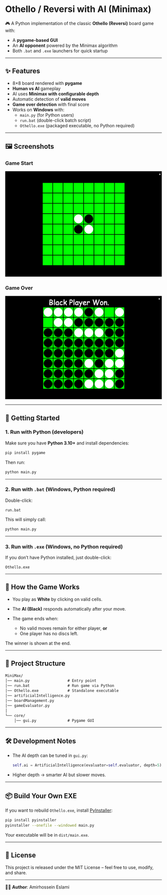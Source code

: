 # Othello / Reversi with AI (Minimax)

🎮 A Python implementation of the classic **Othello (Reversi)** board game with:
- A **pygame-based GUI**
- An **AI opponent** powered by the Minimax algorithm
- Both `.bat` and `.exe` launchers for quick startup

---

## ✨ Features
- 8×8 board rendered with **pygame**
- **Human vs AI** gameplay
- AI uses **Minimax with configurable depth**
- Automatic detection of **valid moves**
- **Game over detection** with final score
- Works on **Windows** with:
  - `main.py` (for Python users)
  - `run.bat` (double-click batch script)
  - `Othello.exe` (packaged executable, no Python required)

---

## 🖼️ Screenshots

### Game Start
![Board Start](images/board_start.png)

### Game Over
![Game Over](images/game_over.png)

---

## 🚀 Getting Started

### 1. Run with Python (developers)
Make sure you have **Python 3.10+** and install dependencies:

```bash
pip install pygame
````

Then run:

```bash
python main.py
```

---

### 2. Run with `.bat` (Windows, Python required)

Double-click:

```
run.bat
```

This will simply call:

```bat
python main.py
```

---

### 3. Run with `.exe` (Windows, no Python required)

If you don’t have Python installed, just double-click:

```
Othello.exe
```

---

## 🧠 How the Game Works

* You play as **White** by clicking on valid cells.
* The **AI (Black)** responds automatically after your move.
* The game ends when:

  * No valid moves remain for either player, **or**
  * One player has no discs left.

The winner is shown at the end.

---

## 📂 Project Structure

```
MiniMax/
│── main.py                 # Entry point
│── run.bat                 # Run game via Python
│── Othello.exe             # Standalone executable
│── artificialIntelligence.py
│── boardManagement.py
│── gameEvaluator.py
│
└── core/
    │── gui.py              # Pygame GUI
```

---

## 🛠️ Development Notes

* The AI depth can be tuned in `gui.py`:

  ```python
  self.ai = ArtificialIntelligence(evaluator=self.evaluator, depth=5)
  ```
* Higher depth → smarter AI but slower moves.

---

## 📦 Build Your Own EXE

If you want to rebuild `Othello.exe`, install [PyInstaller](https://www.pyinstaller.org/):

```bash
pip install pyinstaller
pyinstaller --onefile --windowed main.py
```

Your executable will be in `dist/main.exe`.

---

## 📜 License

This project is released under the MIT License – feel free to use, modify, and share.

---

👨‍💻 **Author**: Amirhossein Eslami
